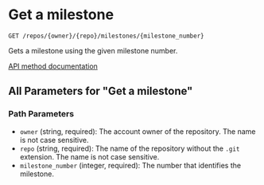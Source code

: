 # Get a milestone

`GET /repos/{owner}/{repo}/milestones/{milestone_number}`

Gets a milestone using the given milestone number.

[API method documentation](https://docs.github.com/rest/issues/milestones#get-a-milestone)

## All Parameters for "Get a milestone"

### Path Parameters

- `owner` (string, required): The account owner of the repository. The name is not case sensitive.
- `repo` (string, required): The name of the repository without the `.git` extension. The name is not case sensitive.
- `milestone_number` (integer, required): The number that identifies the milestone.